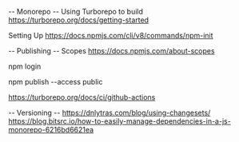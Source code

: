 -- Monorepo --
Using Turborepo to build
https://turborepo.org/docs/getting-started

Setting Up
https://docs.npmjs.com/cli/v8/commands/npm-init

-- Publishing --
Scopes
https://docs.npmjs.com/about-scopes

npm login

npm publish --access public

https://turborepo.org/docs/ci/github-actions


-- Versioning --
https://dnlytras.com/blog/using-changesets/
https://blog.bitsrc.io/how-to-easily-manage-dependencies-in-a-js-monorepo-6216bd6621ea